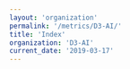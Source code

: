 ```yaml
---
layout: 'organization'
permalink: '/metrics/D3-AI/'
title: 'Index'
organization: 'D3-AI'
current_date: '2019-03-17'
---
```

